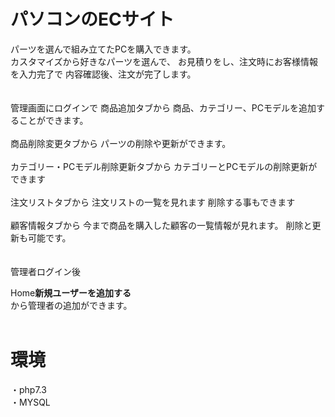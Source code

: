 # パソコンのECサイト
パーツを選んで組み立てたPCを購入できます。<br>
カスタマイズから好きなパーツを選んで、
お見積りをし、注文時にお客様情報を入力完了で
内容確認後、注文が完了します。<br>
<br>
<br>
管理画面にログインで
商品追加タブから
商品、カテゴリー、PCモデルを追加することができます。<br>
<br>
商品削除変更タブから
パーツの削除や更新ができます。<br>
<br>
カテゴリー・PCモデル削除更新タブから
カテゴリーとPCモデルの削除更新ができます<br>
<br>
注文リストタブから
注文リストの一覧を見れます
削除する事もできます<br>
<br>
顧客情報タブから
今まで商品を購入した顧客の一覧情報が見れます。
削除と更新も可能です。<br>
<br>
<br>
管理者ログイン後

Home**新規ユーザーを追加する**<br>
から管理者の追加ができます。<br>
<br>
# 環境
・php7.3<br>
・MYSQL<br>